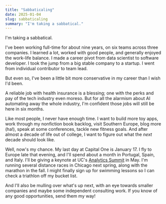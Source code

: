 ```yaml
---
title: "Sabbaticaling"
date: 2025-01-04
slug: sabbaticaling
summary: "I'm taking a sabbatical."
---
```


I'm taking a sabbatical.

I've been working full-time for about nine years, on six teams across three companies.
I learned a lot, worked with good people, and generally enjoyed the work-life balance.
I made a career pivot from data scientist to software developer.
I took the jump from a big stable company to a startup.
I went from individual contributor to team lead.

But even so, I've been a little bit more conservative in my career than I wish I'd been.

A reliable job with health insurance is a blessing; one with the perks and pay of the tech industry even moreso.
But for all the alarmism about AI automating away the whole industry, I'm confident those jobs will still be here in six months.

Like most people, I never have enough time.
I want to build more toy apps, work through my nonfiction book backlog, visit Southern Europe, blog more (ha!), speak at some conferences, tackle new fitness goals.
And after almost a decade of life out of college, I want to figure out what the *next* decade should look like.

Well, now's my chance.
My last day at Capital One is January 17.
I fly to Europe late that evening, and I'll spend about a month in Portugal, Spain, and Italy.
I'll be giving a keynote at UC's [Analytics Summit](https://business.uc.edu/about/centers-partnerships/business-analytics/events/analytics-summit.html) in May.
I'm running several distance races in Chicago next spring, along with the marathon in the fall.
I might finally sign up for swimming lessons so I can check a triathlon off my bucket list.

And I'll also be mulling over what's up next, with an eye towards smaller companies and maybe some independent consulting work.
If you know of any good opportunities, send them my way!
